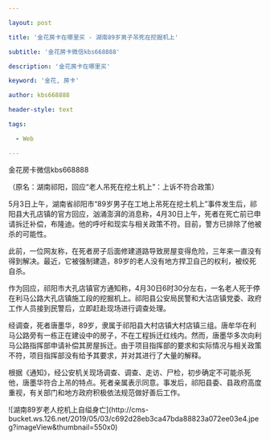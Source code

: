 ---
layout: post
title: '金花房卡在哪里买 - 湖南89岁男子吊死在挖掘机上'
subtitle: '金花房卡微信kbs668888'
description: '金花房卡在哪里买'
keyword: '金花, 房卡'
author: kbs668888
header-style: text
tags:
  - Web
---
金花房卡微信kbs668888

（原名：湖南祁阳，回应“老人吊死在挖土机上”：上诉不符合政策）

5月3日上午，湖南省祁阳市“89岁男子在工地上吊死在挖土机上”事件发生后，祁阳县大孔店镇的官方回应，汹涌澎湃的消息称，4月30日上午，死者在死亡前已申请拆迁补偿，布隆迪。他的呼吁和现实与相关政策不符。目前，警方已排除了他被杀的可能性。

此前，一位网友称，在死者房子后面修建道路导致房屋变得危险，三年来一直没有得到解决。最近，它被强制建造，89岁的老人没有地方捍卫自己的权利，被绞死自杀。

作为回应，祁阳市大孔店镇官方通知称，4月30日6时30分左右，一名老人死于停在利马公路大孔店镇施工段的挖掘机上。祁阳县公安局民警和大沽店镇党委、政府工作人员接到民警后，立即赶赴现场进行调查处理。

经调查，死者唐墨华，89岁，隶属于祁阳县大村店镇大村店镇三组。唐牟华在利马公路旁有一栋正在建设中的房子，不在工程拆迁红线内。然而，唐墨华多次向利马公路指挥部申请补偿其房屋拆迁。由于项目指挥部的要求和实际情况与相关政策不符，项目指挥部没有给予其要求，并对其进行了大量的解释。

根据《通知》，经公安机关现场调查、调查、走访、尸检，初步确定不可能杀死他，唐墨华符合上吊的特点。死者亲属表示同意。事发后，祁阳县委、县政府高度重视，有关部门和地方政府积极依法规范做好善后工作。

![湖南89岁老人挖机上自缢身亡](http://cms-
bucket.ws.126.net/2019/05/03/c692d28eb3ca47bda88823a072ee03e4.jpeg?imageView&thumbnail=550x0)  

